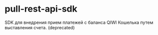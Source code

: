 # pull-rest-api-sdk
SDK  для внедрения прием платежей с баланса QIWI Кошелька путем выставления счета. (deprecated)
